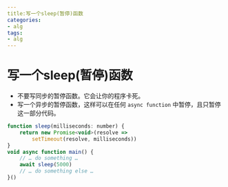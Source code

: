 ```yaml
---
title:写一个sleep(暂停)函数
categories:
- alg
tags:
- alg
---
```


# 写一个sleep(暂停)函数

- 不要写同步的暂停函数。它会让你的程序卡死。
- 写一个异步的暂停函数，这样可以在任何 `async function` 中暂停，且只暂停这一部分代码。

``` js
function sleep(milliseconds: number) {
    return new Promise<void>(resolve =>
        setTimeout(resolve, milliseconds))
}
void async function main() {
    // … do something …
    await sleep(5000)
    // … do something else …
}()
```

